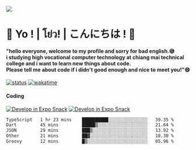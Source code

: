 <a href="#">
  <img src="https://user-images.githubusercontent.com/53619535/207896410-fee92aa4-65f2-4b27-91d3-86f8424178d3.gif" />
</a>

# 👋 Yo ! | โย่ว! | こんにちは ! 👋

<h4>"hello everyone, welcome to my profile and sorry for bad english.😅<br />
i studying high vocational computer technology at chiang mai technical college and i want to learn new things about code. <br />
Please tell me about code if i didn't good enough and nice to meet you!"😄</h4>

[![status](https://img.shields.io/badge/Freelance_status-Not_Avaliable-red)](https://whyzotee.vercel.app)
[![wakatime](https://wakatime.com/badge/user/3ff4daa0-dc37-4cca-9446-11cce239b396.svg)](https://wakatime.com/@3ff4daa0-dc37-4cca-9446-11cce239b396)

#### Coding
[![Develop in Expo Snack](https://img.shields.io/badge/Flutter-119EFF.svg?style=for-the-badge&logo=flutter&labelColor=FFF&logoColor=119EFF)](https://flutter.dev/)
[![Develop in Expo Snack](https://img.shields.io/badge/Expo-000.svg?style=for-the-badge&logo=EXPO&labelColor=FFF&logoColor=000)](https://expo.dev/)

<!--START_SECTION:waka-->

```txt
TypeScript   1 hr 23 mins    ██████████░░░░░░░░░░░░░░░   39.35 %
Dart         45 mins         █████▒░░░░░░░░░░░░░░░░░░░   21.64 %
JSON         29 mins         ███▒░░░░░░░░░░░░░░░░░░░░░   13.92 %
Other        21 mins         ██▓░░░░░░░░░░░░░░░░░░░░░░   10.30 %
Groovy       12 mins         █▒░░░░░░░░░░░░░░░░░░░░░░░   05.96 %
```

<!--END_SECTION:waka-->
